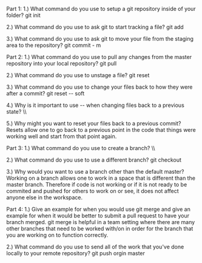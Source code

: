 Part 1:
1.) What command do you use to setup a git repository inside of your folder?
git init

2.) What command do you use to ask git to start tracking a file?
git add

3.) What command do you use to ask git to move your file from the staging area to the repository?
git commit - m

Part 2:
1.) What command do you use to pull any changes from the master repository into your local repository?
git pull

2.) What command do you use to unstage a file?
git reset

3.) What command do you use to change your files back to how they were after a commit?
git reset -- soft

4.) Why is it important to use -- when changing files back to a previous state?
\\\

5.) Why might you want to reset your files back to a previous commit?
Resets allow one to go back to a previous point in the code that things were working well and start from that point again.

Part 3:
1.) What command do you use to create a branch?
\\\

2.) What command do you use to use a different branch?
git checkout 

3.) Why would you want to use a branch other than the default master?
Working on a branch allows one to work in a space that is different than the master branch. Therefore if code is not working or if it is not ready to be commited and pushed for others to work on or see, it does not affect anyone else in the workspace.

Part 4:
1.) Give an example for when you would use git merge and give an example for when it would be better to submit a pull request to have your branch merged.
git merge is helpful in a team setting where there are many other branches that need to be worked with/on in order for the branch that you are working on to function correctly.

2.) What command do you use to send all of the work that you've done locally to your remote repository?
git push orgin master
